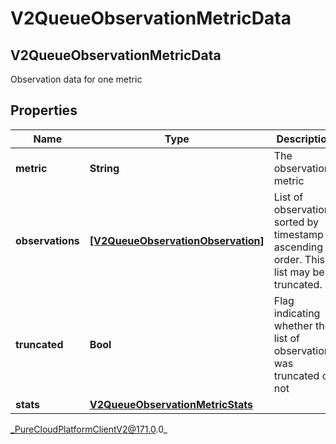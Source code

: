 # V2QueueObservationMetricData

## V2QueueObservationMetricData
Observation data for one metric

## Properties

|Name | Type | Description | Notes|
|------------ | ------------- | ------------- | -------------|
| **metric** | **String** | The observation metric | [optional] |
| **observations** | [**[V2QueueObservationObservation]**]([V2QueueObservationObservation]) | List of observations sorted by timestamp in ascending order. This list may be truncated. | [optional] |
| **truncated** | **Bool** | Flag indicating whether the list of observations was truncated or not | [optional] |
| **stats** | [**V2QueueObservationMetricStats**](V2QueueObservationMetricStats) |  | [optional] |



_PureCloudPlatformClientV2@171.0.0_

